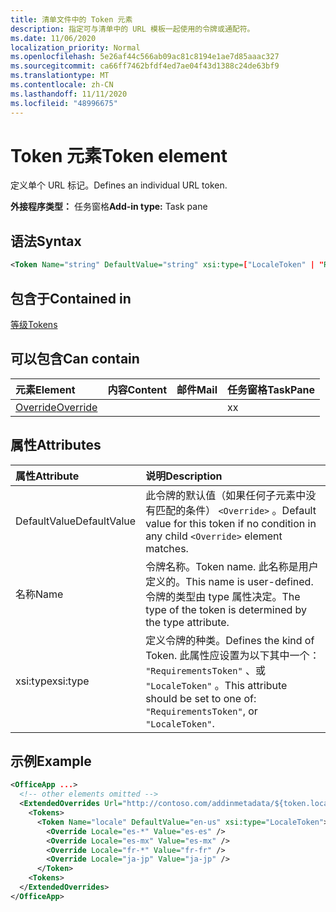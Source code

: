 ```yaml
---
title: 清单文件中的 Token 元素
description: 指定可与清单中的 URL 模板一起使用的令牌或通配符。
ms.date: 11/06/2020
localization_priority: Normal
ms.openlocfilehash: 5e26af44c566ab09ac81c8194e1ae7d85aaac327
ms.sourcegitcommit: ca66ff7462bfdf4ed7ae04f43d1388c24de63bf9
ms.translationtype: MT
ms.contentlocale: zh-CN
ms.lasthandoff: 11/11/2020
ms.locfileid: "48996675"
---
```

# <a name="token-element"></a><span data-ttu-id="919d4-103">Token 元素</span><span class="sxs-lookup"><span data-stu-id="919d4-103">Token element</span></span>

<span data-ttu-id="919d4-104">定义单个 URL 标记。</span><span class="sxs-lookup"><span data-stu-id="919d4-104">Defines an individual URL token.</span></span>

<span data-ttu-id="919d4-105">**外接程序类型：** 任务窗格</span><span class="sxs-lookup"><span data-stu-id="919d4-105">**Add-in type:** Task pane</span></span>

## <a name="syntax"></a><span data-ttu-id="919d4-106">语法</span><span class="sxs-lookup"><span data-stu-id="919d4-106">Syntax</span></span>

```XML
<Token Name="string" DefaultValue="string" xsi:type=["LocaleToken" | "RequirementsToken"] ></Token>
```

## <a name="contained-in"></a><span data-ttu-id="919d4-107">包含于</span><span class="sxs-lookup"><span data-stu-id="919d4-107">Contained in</span></span>

[<span data-ttu-id="919d4-108">等级</span><span class="sxs-lookup"><span data-stu-id="919d4-108">Tokens</span></span>](tokens.md)

## <a name="can-contain"></a><span data-ttu-id="919d4-109">可以包含</span><span class="sxs-lookup"><span data-stu-id="919d4-109">Can contain</span></span>

|<span data-ttu-id="919d4-110">元素</span><span class="sxs-lookup"><span data-stu-id="919d4-110">Element</span></span>|<span data-ttu-id="919d4-111">内容</span><span class="sxs-lookup"><span data-stu-id="919d4-111">Content</span></span>|<span data-ttu-id="919d4-112">邮件</span><span class="sxs-lookup"><span data-stu-id="919d4-112">Mail</span></span>|<span data-ttu-id="919d4-113">任务窗格</span><span class="sxs-lookup"><span data-stu-id="919d4-113">TaskPane</span></span>|
|:-----|:-----|:-----|:-----|
|[<span data-ttu-id="919d4-114">Override</span><span class="sxs-lookup"><span data-stu-id="919d4-114">Override</span></span>](override.md)|||<span data-ttu-id="919d4-115">x</span><span class="sxs-lookup"><span data-stu-id="919d4-115">x</span></span>|

## <a name="attributes"></a><span data-ttu-id="919d4-116">属性</span><span class="sxs-lookup"><span data-stu-id="919d4-116">Attributes</span></span>

|<span data-ttu-id="919d4-117">属性</span><span class="sxs-lookup"><span data-stu-id="919d4-117">Attribute</span></span>|<span data-ttu-id="919d4-118">说明</span><span class="sxs-lookup"><span data-stu-id="919d4-118">Description</span></span>|
|:-----|:-----|
|<span data-ttu-id="919d4-119">DefaultValue</span><span class="sxs-lookup"><span data-stu-id="919d4-119">DefaultValue</span></span>|<span data-ttu-id="919d4-120">此令牌的默认值（如果任何子元素中没有匹配的条件） `<Override>` 。</span><span class="sxs-lookup"><span data-stu-id="919d4-120">Default value for this token if no condition in any child `<Override>` element matches.</span></span>|
|<span data-ttu-id="919d4-121">名称</span><span class="sxs-lookup"><span data-stu-id="919d4-121">Name</span></span>|<span data-ttu-id="919d4-122">令牌名称。</span><span class="sxs-lookup"><span data-stu-id="919d4-122">Token name.</span></span> <span data-ttu-id="919d4-123">此名称是用户定义的。</span><span class="sxs-lookup"><span data-stu-id="919d4-123">This name is user-defined.</span></span> <span data-ttu-id="919d4-124">令牌的类型由 type 属性决定。</span><span class="sxs-lookup"><span data-stu-id="919d4-124">The type of the token is determined by the type attribute.</span></span>|
|<span data-ttu-id="919d4-125">xsi:type</span><span class="sxs-lookup"><span data-stu-id="919d4-125">xsi:type</span></span>|<span data-ttu-id="919d4-126">定义令牌的种类。</span><span class="sxs-lookup"><span data-stu-id="919d4-126">Defines the kind of Token.</span></span> <span data-ttu-id="919d4-127">此属性应设置为以下其中一个：  `"RequirementsToken"` 、或  `"LocaleToken"` 。</span><span class="sxs-lookup"><span data-stu-id="919d4-127">This attribute should be set to one of:  `"RequirementsToken"`,  or  `"LocaleToken"`.</span></span>|

## <a name="example"></a><span data-ttu-id="919d4-128">示例</span><span class="sxs-lookup"><span data-stu-id="919d4-128">Example</span></span>

```XML
<OfficeApp ...>
  <!-- other elements omitted -->
  <ExtendedOverrides Url="http://contoso.com/addinmetadata/${token.locale}/extended-manifest-overrides.json">
    <Tokens>
      <Token Name="locale" DefaultValue="en-us" xsi:type="LocaleToken">
        <Override Locale="es-*" Value="es-es" />
        <Override Locale="es-mx" Value="es-mx" />
        <Override Locale="fr-*" Value="fr-fr" />
        <Override Locale="ja-jp" Value="ja-jp" />
      </Token>
    <Tokens>
  </ExtendedOverrides>
</OfficeApp>
```